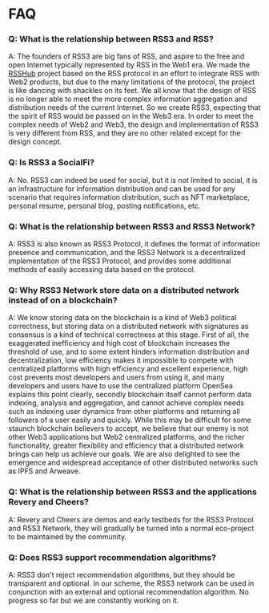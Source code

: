# FAQ

### Q: What is the relationship between RSS3 and RSS?

A: The founders of RSS3 are big fans of RSS, and aspire to the free and open Internet typically represented by RSS in the Web1 era. We made the [RSSHub](https://github.com/DIYgod/RSSHub) project based on the RSS protocol in an effort to integrate RSS with Web2 products, but due to the many limitations of the protocol, the project is like dancing with shackles on its feet. We all know that the design of RSS is no longer able to meet the more complex information aggregation and distribution needs of the current Internet. So we create RSS3, expecting that the spirit of RSS would be passed on in the Web3 era. In order to meet the complex needs of Web2 and Web3, the design and implementation of RSS3 is very different from RSS, and they are no other related except for the design concept.

### Q: Is RSS3 a SocialFi?

A: No. RSS3 can indeed be used for social, but it is not limited to social, it is an infrastructure for information distribution and can be used for any scenario that requires information distribution, such as NFT marketplace, personal resume, personal blog, posting notifications, etc.

### Q: What is the relationship between RSS3 and RSS3 Network?

A: RSS3 is also known as RSS3 Protocol, it defines the format of information presence and communication, and the RSS3 Network is a decentralized implementation of the RSS3 Protocol, and provides some additional methods of easily accessing data based on the protocol.

### Q: Why RSS3 Network store data on a distributed network instead of on a blockchain?

A: We know storing data on the blockchain is a kind of Web3 political correctness, but storing data on a distributed network with signatures as consensus is a kind of technical correctness at this stage. First of all, the exaggerated inefficiency and high cost of blockchain increases the threshold of use, and to some extent hinders information distribution and decentralization, low efficiency makes it impossible to compete with centralized platforms with high efficiency and excellent experience, high cost prevents most developers and users from using it, and many developers and users have to use the centralized platform OpenSea explains this point clearly, secondly blockchain itself cannot perform data indexing, analysis and aggregation, and cannot achieve complex needs such as indexing user dynamics from other platforms and returning all followers of a user easily and quickly. While this may be difficult for some staunch blockchain believers to accept, we believe that our enemy is not other Web3 applications but Web2 centralized platforms, and the richer functionality, greater flexibility and efficiency that a distributed network brings can help us achieve our goals. We are also delighted to see the emergence and widespread acceptance of other distributed networks such as IPFS and Arweave.

### Q: What is the relationship between RSS3 and the applications Revery and Cheers?

A: Revery and Cheers are demos and early testbeds for the RSS3 Protocol and RSS3 Network, they will gradually be turned into a normal eco-project to be maintained by the community.

### Q: Does RSS3 support recommendation algorithms?

A:  RSS3 don't reject recommendation algorithms, but they should be transparent and optional. In our scheme, the RSS3 network can be used in conjunction with an external and optional recommendation algorithm. No progress so far but we are constantly working on it.
